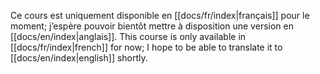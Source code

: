 Ce cours est uniquement disponible en [[docs/fr/index|français]] pour le moment; j’espère pouvoir bientôt mettre à disposition une version en [[docs/en/index|anglais]].
This course is only available in [[docs/fr/index|french]] for now; I hope to be able to translate it to [[docs/en/index|english]] shortly.